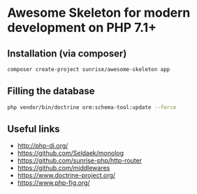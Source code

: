 # Awesome Skeleton for modern development on PHP 7.1+

## Installation (via composer)

```bash
composer create-project sunrise/awesome-skeleton app
```

## Filling the database

```bash
php vendor/bin/doctrine orm:schema-tool:update --force
```

## Useful links

* http://php-di.org/
* https://github.com/Seldaek/monolog
* https://github.com/sunrise-php/http-router
* https://github.com/middlewares
* https://www.doctrine-project.org/
* https://www.php-fig.org/
